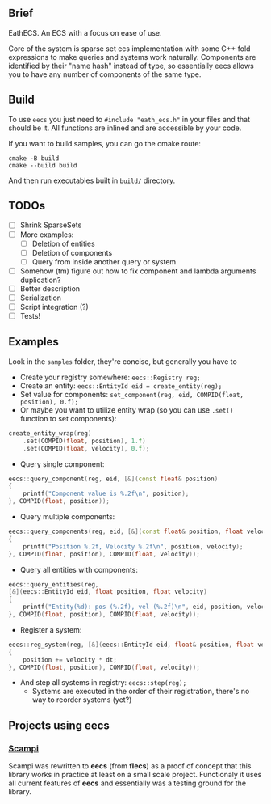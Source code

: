 ## Brief
EathECS. An ECS with a focus on ease of use.

Core of the system is sparse set ecs implementation with some C++ fold expressions to make queries and systems work naturally.
Components are identified by their "name hash" instead of type, so essentially eecs allows you to have any number of components of the same type.

## Build
To use `eecs` you just need to `#include "eath_ecs.h"` in your files and that should be it. All functions are inlined and are accessible by your code.

If you want to build samples, you can go the cmake route:
```
cmake -B build
cmake --build build
```
And then run executables built in `build/` directory.

## TODOs
-[ ] Shrink SparseSets
-[ ] More examples:
    -[ ] Deletion of entities
    -[ ] Deletion of components
    -[ ] Query from inside another query or system
-[ ] Somehow (tm) figure out how to fix component and lambda arguments duplication?
-[ ] Better description
-[ ] Serialization
-[ ] Script integration (?)
-[ ] Tests!

## Examples
Look in the `samples` folder, they're concise, but generally you have to
* Create your registry somewhere: `eecs::Registry reg;`
* Create an entity: `eecs::EntityId eid = create_entity(reg);`
* Set value for components: `set_component(reg, eid, COMPID(float, position), 0.f);`
* Or maybe you want to utilize entity wrap (so you can use `.set()` function to set components):

```c++
create_entity_wrap(reg)
    .set(COMPID(float, position), 1.f)
    .set(COMPID(float, velocity), 0.f);
```

* Query single component:

```c++
eecs::query_component(reg, eid, [&](const float& position)
{
    printf("Component value is %.2f\n", position);
}, COMPID(float, position));
```

* Query multiple components:

```c++
eecs::query_components(reg, eid, [&](const float& position, float velocity)
{
    printf("Position %.2f, Velocity %.2f\n", position, velocity);
}, COMPID(float, position), COMPID(float, velocity));
```

* Query all entities with components:

```c++
eecs::query_entities(reg,
[&](eecs::EntityId eid, float position, float velocity)
{
    printf("Entity(%d): pos (%.2f), vel (%.2f)\n", eid, position, velocity);
}, COMPID(float, position), COMPID(float, velocity));
```

* Register a system:

```c++
eecs::reg_system(reg, [&](eecs::EntityId eid, float& position, float velocity)
{
    position += velocity * dt;
}, COMPID(float, position), COMPID(float, velocity));
```

* And step all systems in registry: `eecs::step(reg);`
    * Systems are executed in the order of their registration, there's no way to reorder systems (yet?)

## Projects using eecs
### [Scampi](https://apoly.itch.io/scampi)
Scampi was rewritten to **eecs** (from **flecs**) as a proof of concept that this library works in practice at
least on a small scale project. Functionaly it uses all current features of **eecs** and essentially was a
testing ground for the library.
